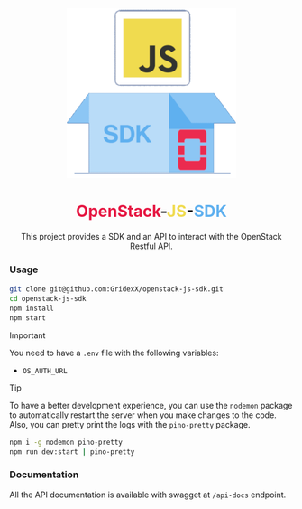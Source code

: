 <div align="center">
<img src="./assets/openstack-js-sdk.png" width="300">
<h1 >
  <span style="color:#E61742">OpenStack</span>-<span style="color:#F0DB4F">JS</span>-<span style="color:#5FB0EF">SDK</span>
</h1>

This project provides a SDK and an API to interact with the OpenStack Restful API. 
</div>


### Usage

```bash
git clone git@github.com:GridexX/openstack-js-sdk.git
cd openstack-js-sdk
npm install
npm start
```

> [!IMPORTANT]
> You need to have a `.env` file with the following variables:
> - `OS_AUTH_URL`

> [!TIP]
> To have a better development experience, you can use the `nodemon` package to automatically restart the server when you make changes to the code. Also, you can pretty print the logs with the `pino-pretty` package.

```bash
npm i -g nodemon pino-pretty
npm run dev:start | pino-pretty
```

### Documentation

All the API documentation is available with swagget at `/api-docs` endpoint.
